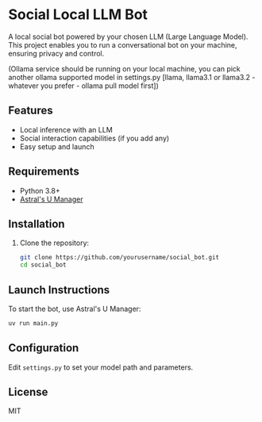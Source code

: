 # Social Local LLM Bot

A local social bot powered by your chosen LLM (Large Language Model). This project enables you to run a conversational bot on your machine, ensuring privacy and control.

(Ollama service should be running on your local machine, you can pick another ollama supported model in settings.py [llama, llama3.1 or llama3.2 - whatever you prefer - ollama pull model first])

## Features

- Local inference with an LLM
- Social interaction capabilities (if you add any)
- Easy setup and launch

## Requirements

- Python 3.8+
- [Astral's U Manager](https://github.com/astral-sh/uv)


## Installation

1. Clone the repository:

    ```bash
    git clone https://github.com/yourusername/social_bot.git
    cd social_bot
    ```
    
## Launch Instructions

To start the bot, use Astral's U Manager:

```bash
uv run main.py

```

## Configuration

Edit `settings.py` to set your model path and parameters.

## License

MIT